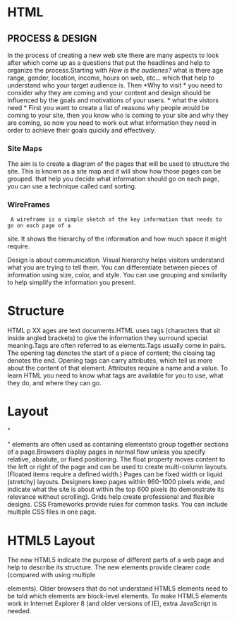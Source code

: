 # HTML  

## PROCESS & DESIGN

   In the process of creating a new web site there are many aspects to look after which come up as a questions that put the headlines and help to organize the process.Starting with *How is the audienes?*  what is there age range, gender, location, income, hours on web, etc... which that help to understand who your target audience is. Then *Why to visit * you need to consider why they are coming and your content and design should be influenced by the goals and motivations of your users. * what the vistors need * First you want to create a list of reasons why people would be coming to your site, then you know who is coming to your site and why they are coming, so now you need to work out what information they need in order to achieve their goals quickly and effectively.


### Site Maps

   The aim is to create a diagram of the pages that will be used to structure the site. This is known as a site
  map and it will show how those pages can be grouped. that help you decide what information should go on each 
  page, you can use a technique called card sorting.
  
  ### WireFrames

     A wireframe is a simple sketch of the key information that needs to go on each page of a
  site. It shows the hierarchy of the information and how much space it might require.

  Design is about communication. Visual hierarchy helps visitors understand what you are trying to tell them.
You can differentiate between pieces of information using size, color, and style. You can use grouping and
similarity to help simplify the information you present.


# Structure

HTML p XX ages are text documents.HTML uses tags (characters that sit inside angled
brackets) to give the information they surround special meaning.Tags are often referred 
to as elements.Tags usually come in pairs. The opening tag denotes the start of a piece of content; the 
closing tag denotes the end. Opening tags can carry attributes, which tell us more about the content of that 
element. Attributes require a name and a value. To learn HTML you need to know what tags are available for you
to use, what they do, and where they can go.

# Layout 

  "<div>" elements are often used as containing elementsto group together sections of a page.Browsers display
pages in normal flow unless you specify relative, absolute, or fixed positioning. The float property moves 
content to the left or right of the page and can be used to create multi-column layouts. (Floated items 
require a defined width.) Pages can be fixed width or liquid (stretchy) layouts. Designers keep pages within
 960-1000 pixels wide, and indicate what the site is about within the top 600 pixels (to demonstrate its 
 relevance without scrolling). Grids help create professional and flexible designs. CSS Frameworks provide 
 rules for common tasks. You can include multiple CSS files in one page.


 # HTML5 Layout 

   The new HTML5 indicate the purpose of different parts of a web page and help to describe its structure.
The new elements provide clearer code (compared with using multiple <div> elements). Older browsers that do 
not understand HTML5 elements need to be told which elements are block-level elements. To make HTML5 elements 
work in Internet Explorer 8 (and older versions of IE), extra JavaScript is needed.
